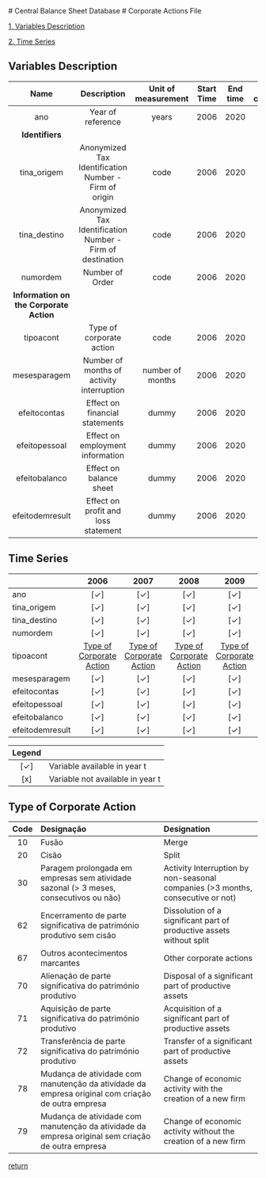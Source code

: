 <meta charset="utf-8"/>
# Central Balance Sheet Database
# Corporate Actions File

[1. Variables Description](#variables-description)

[2. Time Series](#time-series)


## Variables Description

| Name | Description | Unit of measurement | Start Time | End time | Changes in classification |
| :--------: | :-------------: | :-------: | :-----: | :-----: | :-----: |
| ano | Year of reference | years | 2006 | 2020 | no |
| **Identifiers** |
| tina_origem | Anonymized Tax Identification Number - Firm of origin | code | 2006 | 2020 | no |
| tina_destino | Anonymized Tax Identification Number - Firm of destination | code | 2006 | 2020 | no |
| numordem | Number of Order | code | 2006 | 2020 | no |
| **Information on the Corporate Action**  |       |      |      |     |        |
| tipoacont | Type of corporate action | code | 2006 | 2020 | no |
| mesesparagem | Number of months of activity interruption | number of months | 2006 | 2020 | no |
| efeitocontas |  Effect on financial statements | dummy | 2006 | 2020 | no |
| efeitopessoal | Effect on employment information | dummy | 2006 | 2020 | no |
| efeitobalanco | Effect on balance sheet | dummy | 2006 | 2020 | no |
| efeitodemresult | Effect on profit and loss statement | dummy | 2006 | 2020 | no |




## Time Series

|     |   2006 | 2007 | 2008 | 2009 | 2010 | 2011 | 2012 | 2013 | 2014 | 2015 | 2016 | 2017 | 2018 | 2019 | 2020 |
| :--- |  :---: | :---: |  :---: |  :---: |  :---: |  :---: |  :---: |  :---: |  :---: |  :---: | :---: | :---: | :---: | :---: | :---: |    
| ano |	[✓] | [✓]	| [✓] | [✓] | [✓] | [✓] | [✓] | [✓] | [✓] | [✓] | [✓] | [✓] | [✓] | [✓] | [✓] |
| tina_origem | [✓] | [✓]	| [✓] | [✓] | [✓] | [✓] | [✓] | [✓] | [✓] | [✓] | [✓] | [✓] | [✓] | [✓] | [✓] |
| tina_destino | [✓] | [✓]	| [✓] | [✓] | [✓] | [✓] | [✓] | [✓] | [✓] | [✓] | [✓] | [✓] | [✓] | [✓] | [✓] |
| numordem | [✓] | [✓]	| [✓] | [✓] | [✓] | [✓] | [✓] | [✓] | [✓] | [✓] | [✓] | [✓] | [✓] | [✓] | [✓] |
| tipoacont  | [Type of Corporate Action](#type-of-corporate-action) | [Type of Corporate Action](#type-of-corporate-action)	| [Type of Corporate Action](#type-of-corporate-action) | [Type of Corporate Action](#type-of-corporate-action) | [Type of Corporate Action](#type-of-corporate-action) | [Type of Corporate Action](#type-of-corporate-action) | [Type of Corporate Action](#type-of-corporate-action) | [Type of Corporate Action](#type-of-corporate-action) | [Type of Corporate Action](#type-of-corporate-action) | [Type of Corporate Action](#type-of-corporate-action) | [Type of Corporate Action](#type-of-corporate-action) | [Type of Corporate Action](#type-of-corporate-action) | [Type of Corporate Action](#type-of-corporate-action) | [Type of Corporate Action](#type-of-corporate-action) | [Type of Corporate Action](#type-of-corporate-action) |
| mesesparagem | [✓] | [✓]	| [✓] | [✓] | [✓] | [✓] | [✓] | [✓] | [✓] | [✓] | [✓] | [✓] | [✓] | [✓] | [✓] |
| efeitocontas | [✓] | [✓]	| [✓] | [✓] | [✓] | [✓] | [✓] | [✓] | [✓] | [✓] | [✓] | [✓] | [✓] | [✓] | [✓] |
| efeitopessoal | [✓] | [✓]	| [✓] | [✓] | [✓] | [✓] | [✓] | [✓] | [✓] | [✓] | [✓] | [✓] | [✓] | [✓] | [✓] |
| efeitobalanco | [✓] | [✓]	| [✓] | [✓] | [✓] | [✓] | [✓] | [✓] | [✓] | [✓] | [✓] | [✓] | [✓] | [✓] | [✓] |
| efeitodemresult |  [✓] | [✓]	| [✓] | [✓] | [✓] | [✓] | [✓] | [✓] | [✓] | [✓] | [✓] | [✓] | [✓] | [✓] | [✓] |


| Legend |    |
| :---: | :------ |
| [✓] | Variable available in year t |
| [x] | Variable not available in year t |


## Type of Corporate Action

| Code | Designação | Designation |
| :---: | :--- | :--- |
| 10 | Fusão | Merge |
| 20 | Cisão | Split |
| 30 | Paragem prolongada em empresas sem atividade sazonal (> 3 meses, consecutivos ou não) | Activity Interruption by non-seasonal companies (>3 months, consecutive or not) |
| 62 | Encerramento de parte significativa de património produtivo sem cisão | Dissolution of a significant part of productive assets without split |
| 67 | Outros acontecimentos marcantes | Other corporate actions |
| 70 | Alienação de parte significativa do património produtivo | Disposal of a significant part of productive assets |
| 71 | Aquisição de parte significativa do património produtivo | Acquisition of a significant part of productive assets |
| 72 | Transferência de parte significativa do património produtivo | Transfer of a significant part of productive assets |
| 78 | Mudança de atividade com manutenção da atividade da empresa original  com criação de outra empresa | Change of economic activity with the creation of a new firm |
| 79 | Mudança de atividade com manutenção da atividade da empresa original  sem criação de outra empresa | Change of economic activity without the creation of a new firm |

[return](#time-series)
